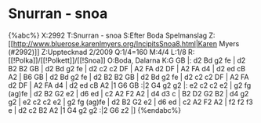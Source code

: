 # Snurran - snoa

{%abc%}
X:2992
T:Snurran - snoa
S:Efter Boda Spelmanslag
Z:[[http://www.bluerose.karenlmyers.org/IncipitsSnoa8.html|Karen Myers (#2992)]]
Z:Upptecknad 2/2009
Q:1/4=160
M:4/4
L:1/8
R:[[!Polka]]/[[!Polkett]]/[[!Snoa]]
O:Boda, Dalarna
K:G
GB |: d2 Bd g2 fe | d2 B2 B2 GB | d2 Bd g2 fe | d2 c2 c2 DF |
A2 FA d2 DF | A2 FA d4 | d2 ed cB A2 | B6 GB | d2 Bd g2 fe |
d2 B2 B2 GB | d2 Bd g2 fe | d2 c2 c2 DF | A2 FA d2 DF | A2 FA d4 |
d2 ed cB A2 |1 G6 GB :|2 G4 g2 g2 |: e2 c2 c2 e2 | g2 fg (ag)fe |
d2 B2 G2 e2 | d6 ed | c2 A2 F2 A2 | d4 d3 c | B2 D2 G2 B2 | d4 g2 g2 |
e2 c2 c2 e2 | g2 fg (ag)fe | d2 B2 G2 e2 | d6 ed |
c2 A2 F2 A2 | f2 f2 f3 e | d2 c2 B2 A2 |1 G4 g2 g2 :|2 G6 z2 |]
{%endabc%}


